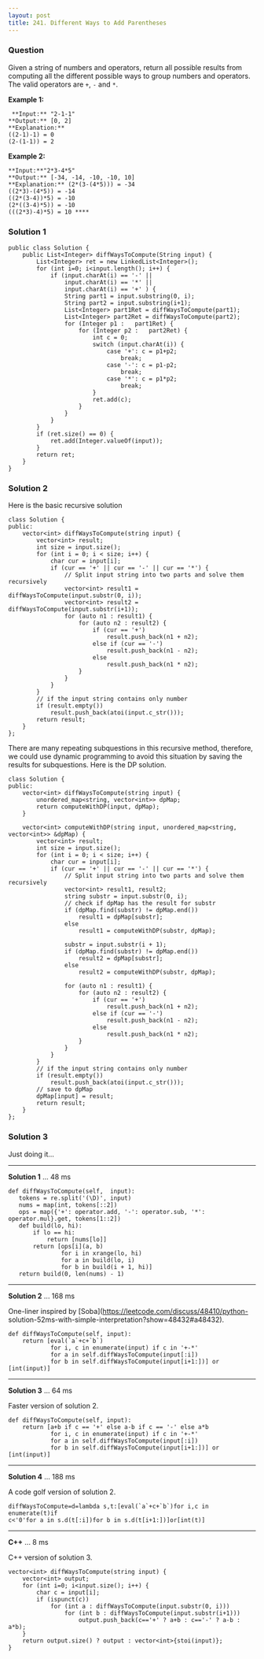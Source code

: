 ```yaml
---
layout: post
title: 241. Different Ways to Add Parentheses
---
```

### Question
Given a string of numbers and operators, return all possible results from
computing all the different possible ways to group numbers and operators. The
valid operators are `+`, `-` and `*`.

 **Example 1:**

    
    
     **Input:** "2-1-1"
    **Output:** [0, 2]
    **Explanation:**
    ((2-1)-1) = 0 
    (2-(1-1)) = 2

**Example 2:**

    
    
    **Input:**"2*3-4*5"
    **Output:** [-34, -14, -10, -10, 10]
    **Explanation:** (2*(3-(4*5))) = -34 
    ((2*3)-(4*5)) = -14 
    ((2*(3-4))*5) = -10 
    (2*((3-4)*5)) = -10 
    (((2*3)-4)*5) = 10 ****

### Solution 1
    
    
    public class Solution {
        public List<Integer> diffWaysToCompute(String input) {
            List<Integer> ret = new LinkedList<Integer>();
            for (int i=0; i<input.length(); i++) {
                if (input.charAt(i) == '-' ||
                    input.charAt(i) == '*' ||
                    input.charAt(i) == '+' ) {
                    String part1 = input.substring(0, i);
                    String part2 = input.substring(i+1);
                    List<Integer> part1Ret = diffWaysToCompute(part1);
                    List<Integer> part2Ret = diffWaysToCompute(part2);
                    for (Integer p1 :   part1Ret) {
                        for (Integer p2 :   part2Ret) {
                            int c = 0;
                            switch (input.charAt(i)) {
                                case '+': c = p1+p2;
                                    break;
                                case '-': c = p1-p2;
                                    break;
                                case '*': c = p1*p2;
                                    break;
                            }
                            ret.add(c);
                        }
                    }
                }
            }
            if (ret.size() == 0) {
                ret.add(Integer.valueOf(input));
            }
            return ret;
        }
    }


### Solution 2
Here is the basic recursive solution

    
    
    class Solution {
    public:
        vector<int> diffWaysToCompute(string input) {
            vector<int> result;
            int size = input.size();
            for (int i = 0; i < size; i++) {
                char cur = input[i];
                if (cur == '+' || cur == '-' || cur == '*') {
                    // Split input string into two parts and solve them recursively
                    vector<int> result1 = diffWaysToCompute(input.substr(0, i));
                    vector<int> result2 = diffWaysToCompute(input.substr(i+1));
                    for (auto n1 : result1) {
                        for (auto n2 : result2) {
                            if (cur == '+')
                                result.push_back(n1 + n2);
                            else if (cur == '-')
                                result.push_back(n1 - n2);
                            else
                                result.push_back(n1 * n2);    
                        }
                    }
                }
            }
            // if the input string contains only number
            if (result.empty())
                result.push_back(atoi(input.c_str()));
            return result;
        }
    };
    

There are many repeating subquestions in this recursive method, therefore, we
could use dynamic programming to avoid this situation by saving the results
for subquestions. Here is the DP solution.

    
    
    class Solution {
    public:
    	vector<int> diffWaysToCompute(string input) {
    		unordered_map<string, vector<int>> dpMap;
    		return computeWithDP(input, dpMap);
    	}
    
    	vector<int> computeWithDP(string input, unordered_map<string, vector<int>> &dpMap) {
    		vector<int> result;
    		int size = input.size();
    		for (int i = 0; i < size; i++) {
    			char cur = input[i];
    			if (cur == '+' || cur == '-' || cur == '*') {
    				// Split input string into two parts and solve them recursively
    				vector<int> result1, result2;
    				string substr = input.substr(0, i);
    				// check if dpMap has the result for substr
    				if (dpMap.find(substr) != dpMap.end())
    					result1 = dpMap[substr];
    				else
    					result1 = computeWithDP(substr, dpMap);
    
    				substr = input.substr(i + 1);
    				if (dpMap.find(substr) != dpMap.end())
    					result2 = dpMap[substr];
    				else
    					result2 = computeWithDP(substr, dpMap);
    				
    				for (auto n1 : result1) {
    					for (auto n2 : result2) {
    						if (cur == '+')
    							result.push_back(n1 + n2);
    						else if (cur == '-')
    							result.push_back(n1 - n2);
    						else
    							result.push_back(n1 * n2);
    					}
    				}
    			}
    		}
    		// if the input string contains only number
    		if (result.empty())
    			result.push_back(atoi(input.c_str()));
    		// save to dpMap
    		dpMap[input] = result;
    		return result;
    	}
    };


### Solution 3
Just doing it...

* * *

 **Solution 1** ... 48 ms

    
    
    def diffWaysToCompute(self,  input):
       tokens = re.split('(\D)', input)
       nums = map(int, tokens[::2])
       ops = map({'+': operator.add, '-': operator.sub, '*': operator.mul}.get, tokens[1::2])
       def build(lo, hi):
           if lo == hi:
               return [nums[lo]]
           return [ops[i](a, b)
                   for i in xrange(lo, hi)
                   for a in build(lo, i)
                   for b in build(i + 1, hi)]
       return build(0, len(nums) - 1)
    

* * *

**Solution 2** ... 168 ms

One-liner inspired by [Soba](https://leetcode.com/discuss/48410/python-
solution-52ms-with-simple-interpretation?show=48432#a48432).

    
    
    def diffWaysToCompute(self, input):
        return [eval(`a`+c+`b`)
                for i, c in enumerate(input) if c in '+-*'
                for a in self.diffWaysToCompute(input[:i])
                for b in self.diffWaysToCompute(input[i+1:])] or [int(input)]
    

* * *

**Solution 3** ... 64 ms

Faster version of solution 2.

    
    
    def diffWaysToCompute(self, input):
        return [a+b if c == '+' else a-b if c == '-' else a*b
                for i, c in enumerate(input) if c in '+-*'
                for a in self.diffWaysToCompute(input[:i])
                for b in self.diffWaysToCompute(input[i+1:])] or [int(input)]
    

* * *

**Solution 4** ... 188 ms

A code golf version of solution 2.

    
    
    diffWaysToCompute=d=lambda s,t:[eval(`a`+c+`b`)for i,c in enumerate(t)if
    c<'0'for a in s.d(t[:i])for b in s.d(t[i+1:])]or[int(t)]
    

* * *

**C++** ... 8 ms

C++ version of solution 3.

    
    
    vector<int> diffWaysToCompute(string input) {
        vector<int> output;
        for (int i=0; i<input.size(); i++) {
            char c = input[i];
            if (ispunct(c))
                for (int a : diffWaysToCompute(input.substr(0, i)))
                    for (int b : diffWaysToCompute(input.substr(i+1)))
                        output.push_back(c=='+' ? a+b : c=='-' ? a-b : a*b);
        }
        return output.size() ? output : vector<int>{stoi(input)};
    }



